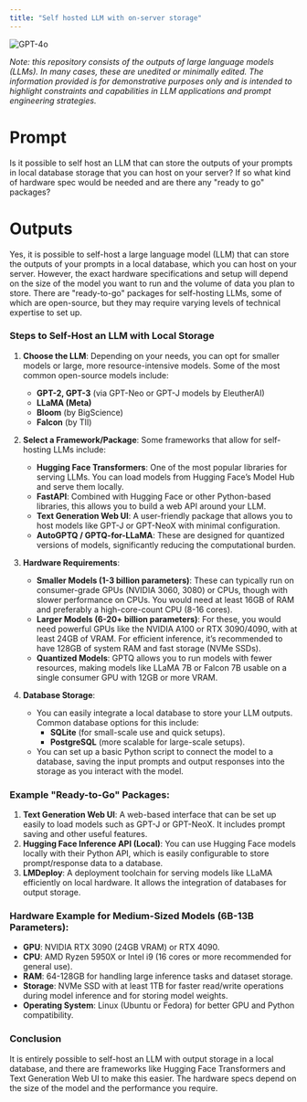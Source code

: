 ```yaml
---
title: "Self hosted LLM with on-server storage"
---
```

![GPT-4o](https://img.shields.io/badge/GPT--4o-3333FF?style=for-the-badge&logo=openai&logoColor=white)



*Note: this repository consists of the outputs of large language models (LLMs). In many cases, these are unedited or minimally edited. The information provided is for demonstrative purposes only and is intended to highlight constraints and capabilities in LLM applications and prompt engineering strategies.*


# Prompt

Is it possible to self host an LLM that can store the outputs of your prompts in local database storage that you can host on your server? If so what kind of hardware spec would be needed and are there any "ready to go" packages?

# Outputs

Yes, it is possible to self-host a large language model (LLM) that can store the outputs of your prompts in a local database, which you can host on your server. However, the exact hardware specifications and setup will depend on the size of the model you want to run and the volume of data you plan to store. There are "ready-to-go" packages for self-hosting LLMs, some of which are open-source, but they may require varying levels of technical expertise to set up.

### Steps to Self-Host an LLM with Local Storage
1. **Choose the LLM**: Depending on your needs, you can opt for smaller models or large, more resource-intensive models. Some of the most common open-source models include:
   - **GPT-2, GPT-3** (via GPT-Neo or GPT-J models by EleutherAI)
   - **LLaMA (Meta)**
   - **Bloom** (by BigScience)
   - **Falcon** (by TII)

2. **Select a Framework/Package**: Some frameworks that allow for self-hosting LLMs include:
   - **Hugging Face Transformers**: One of the most popular libraries for serving LLMs. You can load models from Hugging Face’s Model Hub and serve them locally.
   - **FastAPI**: Combined with Hugging Face or other Python-based libraries, this allows you to build a web API around your LLM.
   - **Text Generation Web UI**: A user-friendly package that allows you to host models like GPT-J or GPT-NeoX with minimal configuration.
   - **AutoGPTQ / GPTQ-for-LLaMA**: These are designed for quantized versions of models, significantly reducing the computational burden.

3. **Hardware Requirements**:
   - **Smaller Models (1-3 billion parameters)**: These can typically run on consumer-grade GPUs (NVIDIA 3060, 3080) or CPUs, though with slower performance on CPUs. You would need at least 16GB of RAM and preferably a high-core-count CPU (8-16 cores).
   - **Larger Models (6-20+ billion parameters)**: For these, you would need powerful GPUs like the NVIDIA A100 or RTX 3090/4090, with at least 24GB of VRAM. For efficient inference, it’s recommended to have 128GB of system RAM and fast storage (NVMe SSDs).
   - **Quantized Models**: GPTQ allows you to run models with fewer resources, making models like LLaMA 7B or Falcon 7B usable on a single consumer GPU with 12GB or more VRAM.

4. **Database Storage**:
   - You can easily integrate a local database to store your LLM outputs. Common database options for this include:
     - **SQLite** (for small-scale use and quick setups).
     - **PostgreSQL** (more scalable for large-scale setups).
   - You can set up a basic Python script to connect the model to a database, saving the input prompts and output responses into the storage as you interact with the model.

### Example "Ready-to-Go" Packages:
1. **Text Generation Web UI**: A web-based interface that can be set up easily to load models such as GPT-J or GPT-NeoX. It includes prompt saving and other useful features.
2. **Hugging Face Inference API (Local)**: You can use Hugging Face models locally with their Python API, which is easily configurable to store prompt/response data to a database.
3. **LMDeploy**: A deployment toolchain for serving models like LLaMA efficiently on local hardware. It allows the integration of databases for output storage.

### Hardware Example for Medium-Sized Models (6B-13B Parameters):
- **GPU**: NVIDIA RTX 3090 (24GB VRAM) or RTX 4090.
- **CPU**: AMD Ryzen 5950X or Intel i9 (16 cores or more recommended for general use).
- **RAM**: 64-128GB for handling large inference tasks and dataset storage.
- **Storage**: NVMe SSD with at least 1TB for faster read/write operations during model inference and for storing model weights.
- **Operating System**: Linux (Ubuntu or Fedora) for better GPU and Python compatibility.

### Conclusion
It is entirely possible to self-host an LLM with output storage in a local database, and there are frameworks like Hugging Face Transformers and Text Generation Web UI to make this easier. The hardware specs depend on the size of the model and the performance you require.